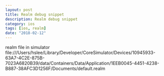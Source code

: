 ```yaml
---
layout: post
title: Realm debug snippet
description: Realm debug snippet
category: ios
tags: [ios, realm]
date: "2018-02-12"
---
```


realm file in simulator
file:///Users/hslee/Library/Developer/CoreSimulator/Devices/10945933-63A7-4C2E-875B-7023A6820B39/data/Containers/Data/Application/1EEB0045-4451-4238-B887-38AFC3D1256F/Documents/default.realm
